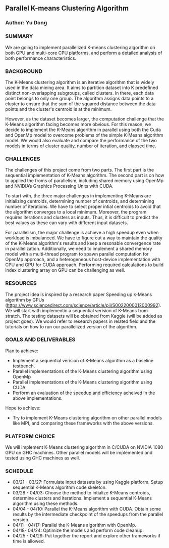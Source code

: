 ## Parallel K-means Clustering Algorithm
### Author: Yu Dong
### SUMMARY
We are going to implement parallelized K-means clustering algorithm on both GPU and multi-core CPU platforms, and perform a detailed analysis of both performance characteristics.

### BACKGROUND
The K-Means clustering algorithm is an iterative algorithm that is widely used in the data mining area. It aims to partition dataset into K predefined distinct non-overlapping subgroups, called clusters. In there, each data point belongs to only one group. The algorithm assigns data points to a cluster to ensure that the sum of the squared distance between the data points and the cluster's centroid is at the minimum.

However, as the dataset becomes larger, the computation challenge that the K-Means algorithm facing becomes more obvious. For this reason, we decide to implement the K-Means algorithm in parallel using both the Cuda and OpenMp model to overcome problems of the simple K-Means algorithm model. We would also evaluate and compare the performance of the two models in terms of cluster quality, number of iteration, and elapsed time.
 
### CHALLENGES
The challenges of this project come from two parts. The first part is the sequential implementation of K-Means algorithm. The second part is on how to applied the froms of parallelism, including shared memory using OpenMp and NVIDIA’s Graphics Processing
Units with CUDA.

To start with, the three major challenges in implementing K-Means are initializing centroids, determining number of centroids, and determining number of iterations. We have to select proper intial centroids to avoid that the algorithm converges to a local minimum. Moreover, the program requires iterations and clusters as inputs. Thus, it is difficult to predict the best values as these can vary with different input datasets.

For parallelism, the major challenge is achieve a high speedup even when workload is imbalanced. We have to figure out a way to maintain the quality of the K-Means algorithm's results and keep a resonable convergence rate in parallelization. Additionally, we need to implement a shared memory model with a multi-thread program to spawn parallel computation for OpenMp approach, and a heterogeneous host-device implementation with CPU and GPU for CUDA approach. Performing required calculations to build index clustering array on GPU can be challenging as well.

### RESOURCES
The project idea is inspired by a research paper Speeding up k-Means algorithm by GPUs (https://www.sciencedirect.com/science/article/pii/S0022000012000992).
We will start with implementin a sequential verision of K-Means from stratch.
The testing datasets will be obtained from Kaggle (will be added as project goes).
We would refer to research papers in related field and the tutorials on how to run our parallelized version of the algorithm.

### GOALS AND DELIVERABLES
Plan to achieve:
* Implement a sequential verision of K-Means algorithm as a baseline testbench.
* Parallel implementations of the K-Means clustering algorithm using OpenMp
* Parallel implementations of the K-Means clustering algorithm using CUDA
* Perform an evaluation of the speedup and efficiency acheived in the above implementations.

Hope to achieve:
* Try to implement K-Means clustering algorithm on other parallel models like MPI, and comparing these frameworks with the above versions.

### PLATFORM CHOICE
We will implement  K-Means clustering algorithm in C/CUDA on NVIDIA 1080 GPU on GHC machines. Other parallel models will be implemented and tested using GHC machines as well.

### SCHEDULE
* 03/21 - 03/27: Formulate input datasets by using Kaggle platform. Setup sequential K-Means algorithm code skeleton.
* 03/28 - 04/03: Choose the method to intialize K-Means centroids, determine clusters and iterations. Implement a sequential K-Means algorithm using these methods.
* 04/04 - 04/10: Parallel the K-Means algorithm with CUDA. Obtain some results by the intermediate checkpoint of the speedups from the parallel version.
* 04/11 - 04/17: Parallel the K-Means algorithm with OpenMp. 
* 04/18- 04/24: Optimize the models and perform code cleanup.
* 04/25 - 04/29: Put together the report and explore other frameworks if time is allowed.
